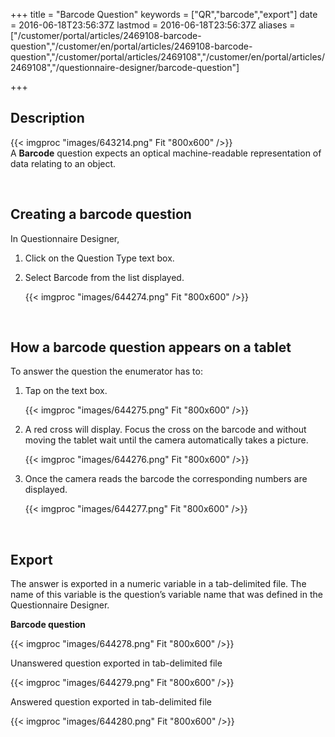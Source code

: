﻿+++
title = "Barcode Question"
keywords = ["QR","barcode","export"]
date = 2016-06-18T23:56:37Z
lastmod = 2016-06-18T23:56:37Z
aliases = ["/customer/portal/articles/2469108-barcode-question","/customer/en/portal/articles/2469108-barcode-question","/customer/portal/articles/2469108","/customer/en/portal/articles/2469108","/questionnaire-designer/barcode-question"]

+++

Description
-----------

{{< imgproc "images/643214.png" Fit "800x600" />}}  
A **Barcode** question expects an optical machine-readable
representation of data relating to an object.  
  
  
  
  
  
 

Creating a barcode question
---------------------------

  
In Questionnaire Designer,

1.  Click on the Question Type text box.
2.  Select Barcode from the list displayed.  
      
    {{< imgproc "images/644274.png" Fit "800x600" />}}

  
  
 

How a barcode question appears on a tablet
------------------------------------------

  
To answer the question the enumerator has to:

1.  Tap on the text box.  
      
    {{< imgproc "images/644275.png" Fit "800x600" />}}
2.  A red cross will display. Focus the cross on the barcode and without
    moving the tablet wait until the camera automatically takes a
    picture.  
      
    {{< imgproc "images/644276.png" Fit "800x600" />}}
3.  Once the camera reads the barcode the corresponding numbers are
    displayed.  
      
    {{< imgproc "images/644277.png" Fit "800x600" />}}

  
  
 

Export
------

  
The answer is exported in a numeric variable in a tab-delimited file.
The name of this variable is the question’s variable name that was
defined in the Questionnaire Designer.  
  
**Barcode question**  
  
{{< imgproc "images/644278.png" Fit "800x600" />}}  
  
Unanswered question exported in tab-delimited file  
  
{{< imgproc "images/644279.png" Fit "800x600" />}}  
  
Answered question exported in tab-delimited file  
  
{{< imgproc "images/644280.png" Fit "800x600" />}}
